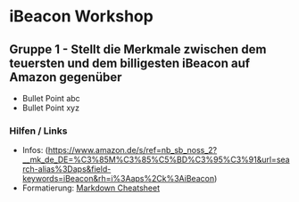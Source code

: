 # iBeacon Workshop

## Gruppe 1 - Stellt die Merkmale zwischen dem teuersten und dem billigesten iBeacon auf Amazon gegenüber


* Bullet Point abc
* Bullet Point xyz


### Hilfen / Links

* Infos: (https://www.amazon.de/s/ref=nb_sb_noss_2?__mk_de_DE=%C3%85M%C3%85%C5%BD%C3%95%C3%91&url=search-alias%3Daps&field-keywords=iBeacon&rh=i%3Aaps%2Ck%3AiBeacon)
* Formatierung: [Markdown Cheatsheet](https://github.com/adam-p/markdown-here/wiki/Markdown-Cheatsheet)


